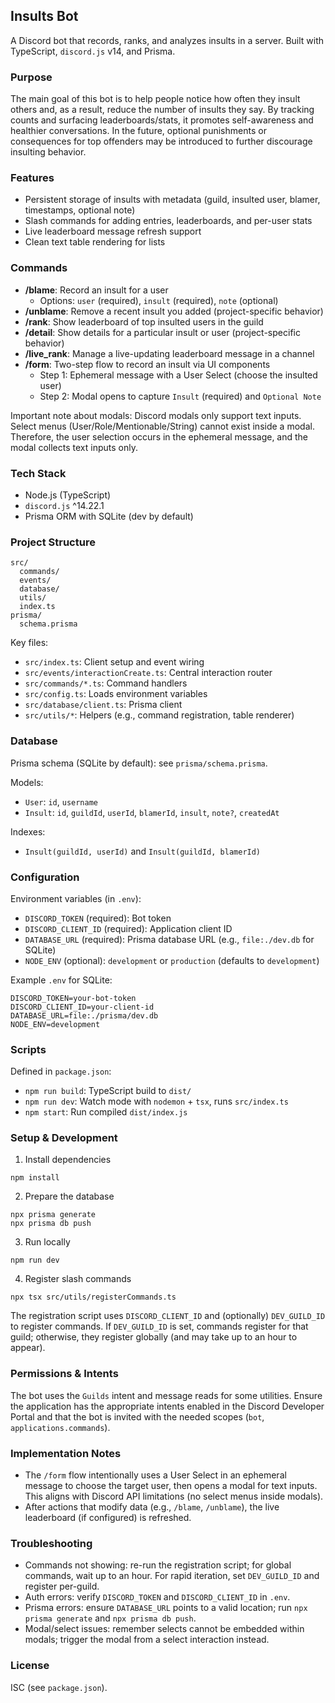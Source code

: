 ## Insults Bot

A Discord bot that records, ranks, and analyzes insults in a server. Built with TypeScript, `discord.js` v14, and Prisma.

### Purpose
The main goal of this bot is to help people notice how often they insult others and, as a result, reduce the number of insults they say. By tracking counts and surfacing leaderboards/stats, it promotes self-awareness and healthier conversations. In the future, optional punishments or consequences for top offenders may be introduced to further discourage insulting behavior.

### Features
- Persistent storage of insults with metadata (guild, insulted user, blamer, timestamps, optional note)
- Slash commands for adding entries, leaderboards, and per-user stats
- Live leaderboard message refresh support
- Clean text table rendering for lists

### Commands
- **/blame**: Record an insult for a user
  - Options: `user` (required), `insult` (required), `note` (optional)
- **/unblame**: Remove a recent insult you added (project-specific behavior)
- **/rank**: Show leaderboard of top insulted users in the guild
- **/detail**: Show details for a particular insult or user (project-specific behavior)
- **/live_rank**: Manage a live-updating leaderboard message in a channel
- **/form**: Two-step flow to record an insult via UI components
  - Step 1: Ephemeral message with a User Select (choose the insulted user)
  - Step 2: Modal opens to capture `Insult` (required) and `Optional Note`

Important note about modals: Discord modals only support text inputs. Select menus (User/Role/Mentionable/String) cannot exist inside a modal. Therefore, the user selection occurs in the ephemeral message, and the modal collects text inputs only.

### Tech Stack
- Node.js (TypeScript)
- `discord.js` ^14.22.1
- Prisma ORM with SQLite (dev by default)

### Project Structure
```
src/
  commands/
  events/
  database/
  utils/
  index.ts
prisma/
  schema.prisma
```

Key files:
- `src/index.ts`: Client setup and event wiring
- `src/events/interactionCreate.ts`: Central interaction router
- `src/commands/*.ts`: Command handlers
- `src/config.ts`: Loads environment variables
- `src/database/client.ts`: Prisma client
- `src/utils/*`: Helpers (e.g., command registration, table renderer)

### Database
Prisma schema (SQLite by default): see `prisma/schema.prisma`.

Models:
- `User`: `id`, `username`
- `Insult`: `id`, `guildId`, `userId`, `blamerId`, `insult`, `note?`, `createdAt`

Indexes:
- `Insult(guildId, userId)` and `Insult(guildId, blamerId)`

### Configuration
Environment variables (in `.env`):
- `DISCORD_TOKEN` (required): Bot token
- `DISCORD_CLIENT_ID` (required): Application client ID
- `DATABASE_URL` (required): Prisma database URL (e.g., `file:./dev.db` for SQLite)
- `NODE_ENV` (optional): `development` or `production` (defaults to `development`)

Example `.env` for SQLite:
```
DISCORD_TOKEN=your-bot-token
DISCORD_CLIENT_ID=your-client-id
DATABASE_URL=file:./prisma/dev.db
NODE_ENV=development
```

### Scripts
Defined in `package.json`:
- `npm run build`: TypeScript build to `dist/`
- `npm run dev`: Watch mode with `nodemon` + `tsx`, runs `src/index.ts`
- `npm start`: Run compiled `dist/index.js`

### Setup & Development
1) Install dependencies
```
npm install
```

2) Prepare the database
```
npx prisma generate
npx prisma db push
```

3) Run locally
```
npm run dev
```

4) Register slash commands
```
npx tsx src/utils/registerCommands.ts
```

The registration script uses `DISCORD_CLIENT_ID` and (optionally) `DEV_GUILD_ID` to register commands. If `DEV_GUILD_ID` is set, commands register for that guild; otherwise, they register globally (and may take up to an hour to appear).

### Permissions & Intents
The bot uses the `Guilds` intent and message reads for some utilities. Ensure the application has the appropriate intents enabled in the Discord Developer Portal and that the bot is invited with the needed scopes (`bot`, `applications.commands`).

### Implementation Notes
- The `/form` flow intentionally uses a User Select in an ephemeral message to choose the target user, then opens a modal for text inputs. This aligns with Discord API limitations (no select menus inside modals).
- After actions that modify data (e.g., `/blame`, `/unblame`), the live leaderboard (if configured) is refreshed.

### Troubleshooting
- Commands not showing: re-run the registration script; for global commands, wait up to an hour. For rapid iteration, set `DEV_GUILD_ID` and register per-guild.
- Auth errors: verify `DISCORD_TOKEN` and `DISCORD_CLIENT_ID` in `.env`.
- Prisma errors: ensure `DATABASE_URL` points to a valid location; run `npx prisma generate` and `npx prisma db push`.
- Modal/select issues: remember selects cannot be embedded within modals; trigger the modal from a select interaction instead.

### License
ISC (see `package.json`).



